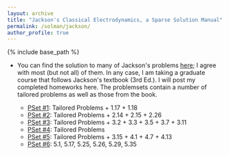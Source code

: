 ```yaml
---
layout: archive
title: "Jackson's Classical Electrodynamics, a Sparse Solution Manual"
permalink: /solman/jackson/
author_profile: true
---
```


{% include base_path %}

* You can find the solution to many of Jackson's problems [here](http://www-personal.umich.edu/~pran/jackson/); I agree with most (but not all) of them. In any case, I am taking a graduate course that follows Jackson's textbook (3rd Ed.). I will post my completed homeworks here. The problemsets contain a number of tailored problems as well as those from the book.

    * [PSet #1](https://kooroshsadri.github.io/files/solman/jackson/S1.pdf): Tailored Problems + 1.17 + 1.18
    * [PSet #2](https://kooroshsadri.github.io/files/solman/jackson/S2.pdf): Tailored Problems + 2.14 + 2.15 + 2.26
    * [PSet #3](https://kooroshsadri.github.io/files/solman/jackson/S3.pdf): Tailored Problems + 3.2 + 3.3 + 3.5 + 3.7 + 3.11
    * [PSet #4](https://kooroshsadri.github.io/files/solman/jackson/S4.pdf): Tailored Problems
    * [PSet #5](https://kooroshsadri.github.io/files/solman/jackson/S5.pdf): Tailored Problems + 3.15 + 4.1 + 4.7 + 4.13
    * [PSet #6](https://kooroshsadri.github.io/files/solman/jackson/S6.pdf): 5.1, 5.17, 5.25, 5.26, 5.29, 5.35